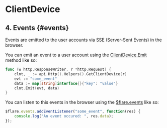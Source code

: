 # ClientDevice

## 4. Events {#events}

Events are emitted to the user accounts via SSE (Server-Sent Events) in the browser.

You can emit an event to a user account using the [ClientDevice.Emit](#emit) method like so:

```go
func (w http.ResponseWriter, r *http.Request) {
    clnt, _ := api.Http().Helpers().GetClientDevice(r)
    evt := "some_event"
    data := map[string]interface{}{"key": "value"}
    clnt.Emit(evt, data)
}
```

You can listen to this events in the browser using the [$flare.events](./flare-variable.md#flare-events) like so:

```js
$flare.events.addEventListener("some_event", function(res) {
    console.log("An event occured: ", res.data);
});
```

